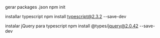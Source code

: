 
gerar packages .json
npm init

installar typescript
npm install typescript@2.3.2 --save-dev

instalar jQuery para typescript
npm install @types/jquery@2.0.42 --save-dev
